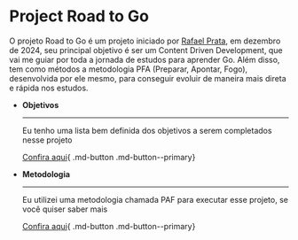 <!-- # Welcome to MkDocs

For full documentation visit [mkdocs.org](https://www.mkdocs.org).

## Commands

* `mkdocs new [dir-name]` - Create a new project.
* `mkdocs serve` - Start the live-reloading docs server.
* `mkdocs build` - Build the documentation site.
* `mkdocs -h` - Print help message and exit.

## Project layout

    mkdocs.yml    # The configuration file.
    docs/
        index.md  # The documentation homepage.
        ...       # Other markdown pages, images and other files. -->

# Project **Road to Go**

O projeto Road to Go é um projeto iniciado por [Rafael Prata](), em dezembro de 2024,
seu principal objetivo é ser um Content Driven Development, que vai me guiar por toda
a jornada de estudos para aprender Go.
Além disso, tem como métodos a metodologia PFA (Preparar, Apontar, Fogo), desenvolvida
por ele mesmo, para conseguir evoluir de maneira mais direta e rápida nos estudos.


<div class="grid cards" markdown>

-   **Objetivos**

    ---

    Eu tenho uma lista bem definida dos objetivos a serem completados nesse projeto

    [Confira aqui](./objetivos.md){ .md-button .md-button--primary}

-   **Metodologia**

    ---

    Eu utilizei uma metodologia chamada PAF para executar esse projeto, se você quiser saber mais 

    [Confira aqui](./metodologia.md){ .md-button .md-button--primary}

</div>